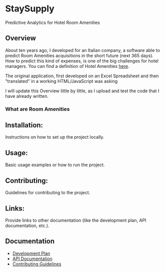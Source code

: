 # StaySupply

Predictive Analytics for Hotel Room Amenities

## Overview

About ten years ago, I developed for an Italian company, a software able to predict Room Amenities acquisitions in the short future (next 365 days).
How to predict this kind of expenses, is one of the big challenges for hotel managers. You can find a definition of Hotel Amenities [here](https://en.wikipedia.org/wiki/Hotel_amenity).

The original application, first developed on an Excel Spreadsheet and then "translated" in a working HTML/JavaScript was asking

I will update this Overview little by little, as I upload and test the code that I have already written.

### What are Room Amenities

## Installation: 

Instructions on how to set up the project locally.

## Usage: 

Basic usage examples or how to run the project.

## Contributing: 

Guidelines for contributing to the project.

## Links: 

Provide links to other documentation (like the development plan, API documentation, etc.).

## Documentation

- [Development Plan](docs/DEVELOPMENT.md)
- [API Documentation](docs/API_Documentation.md)
- [Contributing Guidelines](docs/CONTRIBUTING.md)
